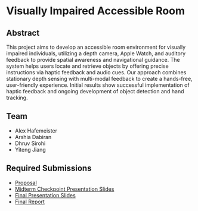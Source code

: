 # Visually Impaired Accessible Room

## Abstract

This project aims to develop an accessible room environment for visually impaired individuals, utilizing a depth camera, Apple Watch, and auditory feedback to provide spatial awareness and navigational guidance. The system helps users locate and retrieve objects by offering precise instructions via haptic feedback and audio cues. Our approach combines stationary depth sensing with multi-modal feedback to create a hands-free, user-friendly experience. Initial results show successful implementation of haptic feedback and ongoing development of object detection and hand tracking.

## Team

* Alex Hafemeister
* Arshia Dabiran
* Dhruv Sirohi
* Yiteng Jiang

## Required Submissions

* [Proposal](https://github.com/ECEM202A/viar.github.io/blob/main/docs/proposal.md)
* [Midterm Checkpoint Presentation Slides](https://github.com/ECEM202A/viar.github.io/blob/main/docs/EC%20ENGR%20M202A%20Project%20Midterm%20Presentation.pdf)
* [Final Presentation Slides](https://github.com/ECEM202A/viar.github.io/blob/main/docs/EC%20ENGR%20M202A%20Project%20Final%20Presentation.pdf)
* [Final Report](https://github.com/ECEM202A/viar.github.io/blob/main/docs/report.md)
